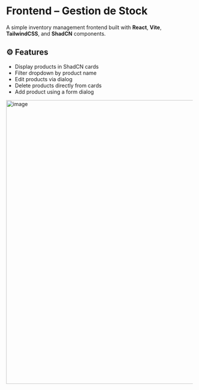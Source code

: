 # Frontend – Gestion de Stock

A simple inventory management frontend built with **React**, **Vite**, **TailwindCSS**, and **ShadCN** components.

## ⚙️ Features

- Display products in ShadCN cards
- Filter dropdown by product name
- Edit products via dialog
- Delete products directly from cards
- Add product using a form dialog


<img width="1236" height="766" alt="image" src="https://github.com/user-attachments/assets/0b9b357d-4d80-4f12-8012-aefddfe0a16d" />


